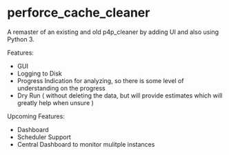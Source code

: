 # perforce_cache_cleaner
A remaster of an existing  and old p4p_cleaner by adding UI and also using Python 3.

Features:
- GUI
- Logging to Disk
- Progress Indication for analyzing, so there is some level of understanding on the progress
- Dry Run ( without deleting the data, but will provide estimates which will greatly help when unsure )

Upcoming Features:
- Dashboard
- Scheduler Support
- Central Dashboard to monitor mulitple instances

